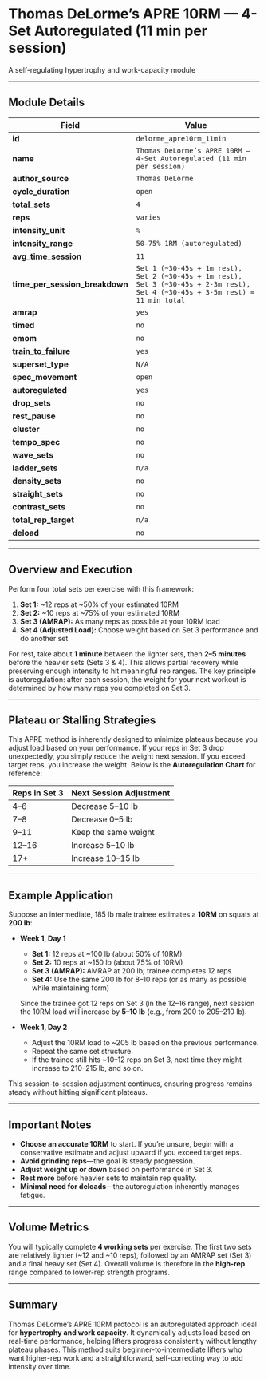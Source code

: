 # Thomas DeLorme’s APRE 10RM — 4-Set Autoregulated (11 min per session)

A self-regulating hypertrophy and work-capacity module

---

## Module Details

| Field                          | Value                                                        |
|--------------------------------|--------------------------------------------------------------|
| **id**                         | `delorme_apre10rm_11min`                                     |
| **name**                       | `Thomas DeLorme’s APRE 10RM — 4-Set Autoregulated (11 min per session)` |
| **author_source**              | `Thomas DeLorme`                                             |
| **cycle_duration**             | `open`                                                       |
| **total_sets**                 | `4`                                                          |
| **reps**                       | `varies`                                                     |
| **intensity_unit**             | `%`                                                          |
| **intensity_range**            | `50–75% 1RM (autoregulated)`                                 |
| **avg_time_session**           | `11`                                                         |
| **time_per_session_breakdown** | `Set 1 (~30-45s + 1m rest), Set 2 (~30-45s + 1m rest), Set 3 (~30-45s + 2-3m rest), Set 4 (~30-45s + 3-5m rest) ≈ 11 min total` |
| **amrap**                      | `yes`                                                        |
| **timed**                      | `no`                                                         |
| **emom**                       | `no`                                                         |
| **train_to_failure**           | `yes`                                                        |
| **superset_type**              | `N/A`                                                        |
| **spec_movement**              | `open`                                                       |
| **autoregulated**              | `yes`                                                        |
| **drop_sets**                  | `no`                                                         |
| **rest_pause**                 | `no`                                                         |
| **cluster**                    | `no`                                                         |
| **tempo_spec**                 | `no`                                                         |
| **wave_sets**                  | `no`                                                         |
| **ladder_sets**                | `n/a`                                                        |
| **density_sets**               | `no`                                                         |
| **straight_sets**              | `no`                                                         |
| **contrast_sets**              | `no`                                                         |
| **total_rep_target**           | `n/a`                                                        |
| **deload**                     | `no`                                                         |

---

## Overview and Execution

Perform four total sets per exercise with this framework:

1. **Set 1:** ~12 reps at ~50% of your estimated 10RM  
2. **Set 2:** ~10 reps at ~75% of your estimated 10RM  
3. **Set 3 (AMRAP):** As many reps as possible at your 10RM load  
4. **Set 4 (Adjusted Load):** Choose weight based on Set 3 performance and do another set

For rest, take about **1 minute** between the lighter sets, then **2–5 minutes** before the heavier sets (Sets 3 & 4). This allows partial recovery while preserving enough intensity to hit meaningful rep ranges. The key principle is autoregulation: after each session, the weight for your next workout is determined by how many reps you completed on Set 3.

---

## Plateau or Stalling Strategies

This APRE method is inherently designed to minimize plateaus because you adjust load based on your performance. If your reps in Set 3 drop unexpectedly, you simply reduce the weight next session. If you exceed target reps, you increase the weight. Below is the **Autoregulation Chart** for reference:

| **Reps in Set 3** | **Next Session Adjustment** |
|-------------------|-----------------------------|
| 4–6               | Decrease 5–10 lb           |
| 7–8               | Decrease 0–5 lb            |
| 9–11              | Keep the same weight       |
| 12–16             | Increase 5–10 lb           |
| 17+               | Increase 10–15 lb          |

---

## Example Application

Suppose an intermediate, 185 lb male trainee estimates a **10RM** on squats at **200 lb**:

- **Week 1, Day 1**  
  - **Set 1:** 12 reps at ~100 lb (about 50% of 10RM)  
  - **Set 2:** 10 reps at ~150 lb (about 75% of 10RM)  
  - **Set 3 (AMRAP):** AMRAP at 200 lb; trainee completes 12 reps  
  - **Set 4:** Use the same 200 lb for 8–10 reps (or as many as possible while maintaining form)

  Since the trainee got 12 reps on Set 3 (in the 12–16 range), next session the 10RM load will increase by **5–10 lb** (e.g., from 200 to 205–210 lb).

- **Week 1, Day 2**  
  - Adjust the 10RM load to ~205 lb based on the previous performance.  
  - Repeat the same set structure.  
  - If the trainee still hits ~10–12 reps on Set 3, next time they might increase to 210–215 lb, and so on.

This session-to-session adjustment continues, ensuring progress remains steady without hitting significant plateaus.

---

## Important Notes

- **Choose an accurate 10RM** to start. If you’re unsure, begin with a conservative estimate and adjust upward if you exceed target reps.  
- **Avoid grinding reps**—the goal is steady progression.  
- **Adjust weight up or down** based on performance in Set 3.  
- **Rest more** before heavier sets to maintain rep quality.  
- **Minimal need for deloads**—the autoregulation inherently manages fatigue.

---

## Volume Metrics

You will typically complete **4 working sets** per exercise. The first two sets are relatively lighter (~12 and ~10 reps), followed by an AMRAP set (Set 3) and a final heavy set (Set 4). Overall volume is therefore in the **high-rep** range compared to lower-rep strength programs.

---

## Summary

Thomas DeLorme’s APRE 10RM protocol is an autoregulated approach ideal for **hypertrophy and work capacity**. It dynamically adjusts load based on real-time performance, helping lifters progress consistently without lengthy plateau phases. This method suits beginner-to-intermediate lifters who want higher-rep work and a straightforward, self-correcting way to add intensity over time.